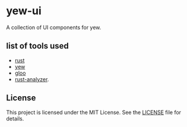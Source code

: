 # yew-ui

A collection of UI components for yew.

## list of tools used
- [rust](https://www.rust-lang.org) 
- [yew](https://yew.rs/)
- [gloo](https://docs.rs/gloo/latest/gloo/)
- [rust-analyzer](https://marketplace.visualstudio.com/items?itemName=rust-lang.rust-analyzer).

## License
This project is licensed under the MIT License. See the [LICENSE](./LICENSE) file for details.

